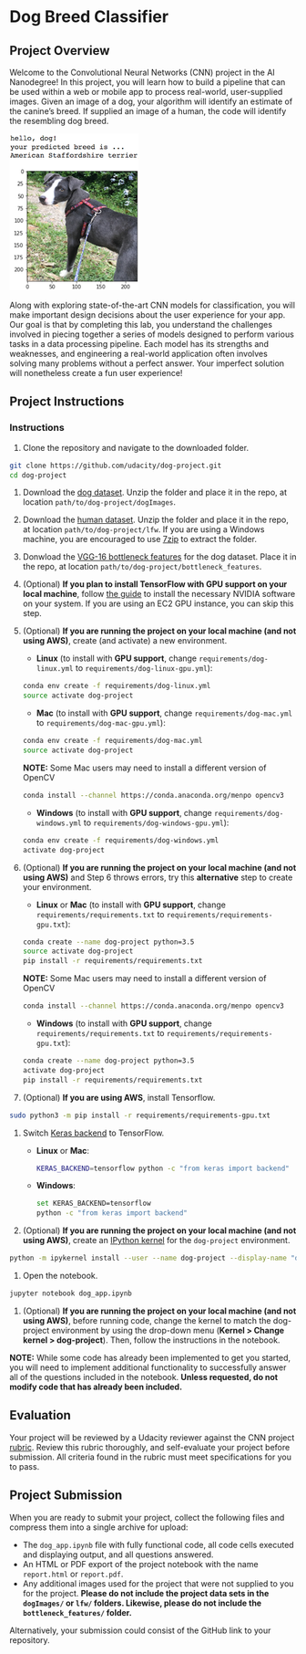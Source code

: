 [//]: # "Image References"
[image1]: ./images/sample_dog_output.png "Sample Output"
[image2]: ./images/vgg16_model.png "VGG-16 Model Keras Layers"
[image3]: ./images/vgg16_model_draw.png "VGG16 Model Figure"

# Dog Breed Classifier

## Project Overview

Welcome to the Convolutional Neural Networks (CNN) project in the AI Nanodegree! In this project, you will learn how to build a pipeline that can be used within a web or mobile app to process real-world, user-supplied images. Given an image of a dog, your algorithm will identify an estimate of the canine’s breed. If supplied an image of a human, the code will identify the resembling dog breed.

![Sample Output][image1]

Along with exploring state-of-the-art CNN models for classification, you will make important design decisions about the user experience for your app. Our goal is that by completing this lab, you understand the challenges involved in piecing together a series of models designed to perform various tasks in a data processing pipeline. Each model has its strengths and weaknesses, and engineering a real-world application often involves solving many problems without a perfect answer. Your imperfect solution will nonetheless create a fun user experience!

## Project Instructions

### Instructions

1. Clone the repository and navigate to the downloaded folder.

```sh
git clone https://github.com/udacity/dog-project.git
cd dog-project
```

1. Download the [dog dataset](https://s3-us-west-1.amazonaws.com/udacity-aind/dog-project/dogImages.zip). Unzip the folder and place it in the repo, at location `path/to/dog-project/dogImages`.

1. Download the [human dataset](https://s3-us-west-1.amazonaws.com/udacity-aind/dog-project/lfw.zip). Unzip the folder and place it in the repo, at location `path/to/dog-project/lfw`. If you are using a Windows machine, you are encouraged to use [7zip](http://www.7-zip.org/) to extract the folder.

1. Donwload the [VGG-16 bottleneck features](https://s3-us-west-1.amazonaws.com/udacity-aind/dog-project/DogVGG16Data.npz) for the dog dataset. Place it in the repo, at location `path/to/dog-project/bottleneck_features`.

1. (Optional) **If you plan to install TensorFlow with GPU support on your local machine**, follow [the guide](https://www.tensorflow.org/install/) to install the necessary NVIDIA software on your system. If you are using an EC2 GPU instance, you can skip this step.

1. (Optional) **If you are running the project on your local machine (and not using AWS)**, create (and activate) a new environment.

   - **Linux** (to install with **GPU support**, change `requirements/dog-linux.yml` to `requirements/dog-linux-gpu.yml`):

   ```sh
   conda env create -f requirements/dog-linux.yml
   source activate dog-project
   ```

   - **Mac** (to install with **GPU support**, change `requirements/dog-mac.yml` to `requirements/dog-mac-gpu.yml`):

   ```sh
   conda env create -f requirements/dog-mac.yml
   source activate dog-project
   ```

   **NOTE:** Some Mac users may need to install a different version of OpenCV

   ```sh
   conda install --channel https://conda.anaconda.org/menpo opencv3
   ```

   - **Windows** (to install with **GPU support**, change `requirements/dog-windows.yml` to `requirements/dog-windows-gpu.yml`):

   ```sh
   conda env create -f requirements/dog-windows.yml
   activate dog-project
   ```

1. (Optional) **If you are running the project on your local machine (and not using AWS)** and Step 6 throws errors, try this **alternative** step to create your environment.

   - **Linux** or **Mac** (to install with **GPU support**, change `requirements/requirements.txt` to `requirements/requirements-gpu.txt`):

   ```sh
   conda create --name dog-project python=3.5
   source activate dog-project
   pip install -r requirements/requirements.txt
   ```

   **NOTE:** Some Mac users may need to install a different version of OpenCV

   ```sh
   conda install --channel https://conda.anaconda.org/menpo opencv3
   ```

   - **Windows** (to install with **GPU support**, change `requirements/requirements.txt` to `requirements/requirements-gpu.txt`):

   ```sh
   conda create --name dog-project python=3.5
   activate dog-project
   pip install -r requirements/requirements.txt
   ```

1. (Optional) **If you are using AWS**, install Tensorflow.

```sh
sudo python3 -m pip install -r requirements/requirements-gpu.txt
```

1. Switch [Keras backend](https://keras.io/backend/) to TensorFlow.

   - **Linux** or **Mac**:

     ```sh
     KERAS_BACKEND=tensorflow python -c "from keras import backend"
     ```

   - **Windows**:

     ```sh
     set KERAS_BACKEND=tensorflow
     python -c "from keras import backend"
     ```

1. (Optional) **If you are running the project on your local machine (and not using AWS)**, create an [IPython kernel](http://ipython.readthedocs.io/en/stable/install/kernel_install.html) for the `dog-project` environment.

```sh
python -m ipykernel install --user --name dog-project --display-name "dog-project"
```

1. Open the notebook.

```sh
jupyter notebook dog_app.ipynb
```

1. (Optional) **If you are running the project on your local machine (and not using AWS)**, before running code, change the kernel to match the dog-project environment by using the drop-down menu (**Kernel > Change kernel > dog-project**). Then, follow the instructions in the notebook.

**NOTE:** While some code has already been implemented to get you started, you will need to implement additional functionality to successfully answer all of the questions included in the notebook. **Unless requested, do not modify code that has already been included.**

## Evaluation

Your project will be reviewed by a Udacity reviewer against the CNN project [rubric](https://review.udacity.com/#!/rubrics/810/view). Review this rubric thoroughly, and self-evaluate your project before submission. All criteria found in the rubric must meet specifications for you to pass.

## Project Submission

When you are ready to submit your project, collect the following files and compress them into a single archive for upload:

- The `dog_app.ipynb` file with fully functional code, all code cells executed and displaying output, and all questions answered.
- An HTML or PDF export of the project notebook with the name `report.html` or `report.pdf`.
- Any additional images used for the project that were not supplied to you for the project. **Please do not include the project data sets in the `dogImages/` or `lfw/` folders. Likewise, please do not include the `bottleneck_features/` folder.**

Alternatively, your submission could consist of the GitHub link to your repository.
